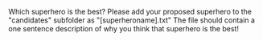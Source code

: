 Which superhero is the best? Please add your proposed superhero to the "candidates" subfolder as "[superheroname].txt" The file should contain a one sentence description of why you think that superhero is the best!

